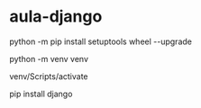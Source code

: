 ﻿# aula-django

<p>python -m pip install setuptools wheel --upgrade</p>
<p>python -m venv venv</p>
<p>venv/Scripts/activate</p>
<p>pip install django</p>

